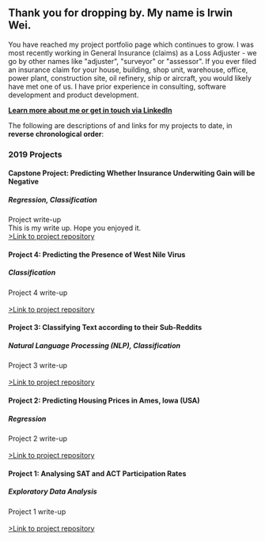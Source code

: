 ## Thank you for dropping by. My name is Irwin Wei.

You have reached my project portfolio page which continues to grow. I was most recently working in General Insurance (claims) as a Loss Adjuster - we go by other names like "adjuster", "surveyor" or "assessor". If you ever filed an insurance claim for your house, building, shop unit, warehouse, office, power plant, construction site, oil refinery, ship or aircraft, you would likely have met one of us. I have prior experience in consulting, software development and product development.

<a style="font-weight:bold" href="https://www.linkedin.com/in/irwinwei" target="_blank">Learn more about me or get in touch via LinkedIn</a>

The following are descriptions of and links for my projects to date, in **reverse chronological order**:

### 2019 Projects
#### Capstone Project: Predicting Whether Insurance Underwiting Gain will be Negative
##### Regression, Classification
Project write-up<br>
This is my write up. Hope you enjoyed it.
<br><a href="https://www.github.com/irwinwei73/GA-DSI-Capstone" target="_blank">>Link to project repository</a>

#### Project 4: Predicting the Presence of West Nile Virus
##### Classification
Project 4 write-up<br>
<br><a href="https://www.github.com/irwinwei73/GA-DSI-Project-04" target="_blank">>Link to project repository</a>

#### Project 3: Classifying Text according to their Sub-Reddits
##### Natural Language Processing (NLP), Classification
Project 3 write-up<br>
<br><a href="https://www.github.com/irwinwei73/GA-DSI-Project-03" target="_blank">>Link to project repository</a>

#### Project 2: Predicting Housing Prices in Ames, Iowa (USA)
##### Regression
Project 2 write-up<br>
<br><a href="https://www.github.com/irwinwei73/GA-DSI-Project-02" target="_blank">>Link to project repository</a>

#### Project 1: Analysing SAT and ACT Participation Rates
##### Exploratory Data Analysis
Project 1 write-up<br>
<br><a href="https://www.github.com/irwinwei73/GA-DSI-Project-01" target="_blank">>Link to project repository</a>

